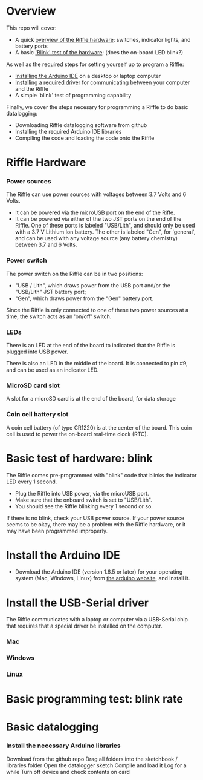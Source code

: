 # Overview

This repo will cover:

- A quick [overview of the Riffle hardware](./step-by-step.markdown#riffle-hardware): switches, indicator lights, and battery ports 
- A basic ['Blink' test of the hardware](./step-by-step.markdown#basic-test-of-hardware): (does the on-board LED blink?)

As well as the required steps for setting yourself up to program a Riffle: 

- [Installing the Arduino IDE](./step-by-step.markdown#installing-the-arduino-ide) on a desktop or laptop computer
- [Installing a required driver](./step-by-step.markdown#installing-the-usb-serial-driver) for communicating between your computer and the Riffle
- A simple 'blink' test of programming capability

Finally, we cover the steps necesary for programming a Riffle to do basic datalogging:

- Downloading Riffle datalogging software from github
- Installing the required Arduino IDE libraries
- Compiling the code and loading the code onto the Riffle

# Riffle Hardware 

### Power sources

The Riffle can use power sources with voltages between 3.7 Volts and 6 Volts. 

- It can be powered via the microUSB port on the end of the Riffe. 
- It can be powered via either of the two JST ports on the end of the Riffle.  One of these ports is labeled "USB/Lith", and should only be used with a 3.7 V Lithium Ion battery.  The other is labeled "Gen", for 'general', and can be used with any voltage source (any battery chemistry) between 3.7 and 6 Volts.  

### Power switch

The power switch on the Riffle can be in two positions: 

- "USB / Lith", which draws power from the USB port and/or the "USB/Lith" JST battery port;
- "Gen", which draws power from the "Gen" battery port.

Since the Riffle is only connected to one of these two power sources at a time, the switch acts as an 'on/off' switch.

### LEDs

There is an LED at the end of the board to indicated that the Riffle is plugged into USB power.

There is also an LED in the middle of the board.  It is connected to pin #9, and can be used as an indicator LED.


### MicroSD card slot

A slot for a microSD card is at the end of the board, for data storage

### Coin cell battery slot

A coin cell battery (of type CR1220) is at the center of the board.  This coin cell is used to power the on-board real-time clock (RTC).

# Basic test of hardware: blink

The Riffle comes pre-programmed with "blink" code that blinks the indicator LED every 1 second.

- Plug the Riffle into USB power, via the microUSB port.
- Make sure that the onboard switch is set to "USB/Lith".
- You should see the Riffle blinking every 1 second or so.

If there is no blink, check your USB power source.  If your power source seems to be okay, there may be a problem with the Riffle hardware, or it may have been programmed improperly.

# Install the Arduino IDE

- Download the Arduino IDE (version 1.6.5 or later) for your operating system (Mac, Windows, Linux) from [the arduino website](http://arduino.cc), and install it.

# Install the USB-Serial driver

The Riffle communicates with a laptop or computer via a USB-Serial chip that requires that a special driver be installed on the computer.  

### Mac

### Windows

### Linux

# Basic programming test: blink rate


# Basic datalogging


### Install the necessary Arduino libraries

Download from the github repo
Drag all folders into the sketchbook / libraries folder
Open the datalogger sketch
Compile and load it
Log for a while
Turn off device and check contents on card

